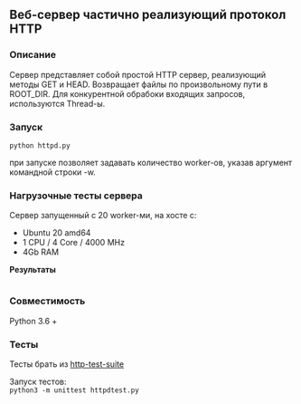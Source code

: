 ## Веб-сервер частично реализующий протокол HTTP
### Описание
Сервер представляет собой простой HTTP сервер, реализующий методы GET и HEAD.
Возвращает файлы по произвольному пути в ROOT_DIR. Для конкурентной обрабоки входящих запросов, используются Thread-ы.


### Запуск
```python httpd.py```

при запуске позволяет задавать количество worker-ов, указав аргумент командной строки -w.

### Нагрузочные тесты сервера
Сервер запущенный с 20 worker-ми, на хосте с:
* Ubuntu 20 amd64
* 1 CPU / 4 Core / 4000 MHz
* 4Gb RAM


__Результаты__
```

```


### Совместимость
Python 3.6 +

### Тесты
Тесты брать из
[http-test-suite](https://github.com/s-stupnikov/http-test-suite)

Запуск тестов:</br>
```python3 -m unittest httpdtest.py```